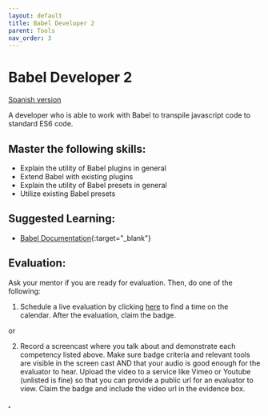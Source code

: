 ```yaml
---
layout: default
title: Babel Developer 2
parent: Tools
nav_order: 3
---
```

# Babel Developer 2

[Spanish version](babel2-es.md)

A developer who is able to work with Babel to transpile javascript code to standard ES6 code.

## Master the following skills:

- Explain the utility of Babel plugins in general
- Extend Babel with existing plugins
- Explain the utility of Babel presets in general
- Utilize existing Babel presets

## Suggested Learning:

- [Babel Documentation](https://babeljs.io/){:target="\_blank"}

## Evaluation:

Ask your mentor if you are ready for evaluation. Then, do one of the following:

1. Schedule a live evaluation by clicking [here](https://webdev.codex.academy/mastery-eval-4?badge=7JoEH8LKShK1oqKS1TnKmQ) to find a time on the calendar. After the evaluation, claim the badge.

or

2. Record a screencast where you talk about and demonstrate each competency listed above. Make sure badge criteria and relevant tools are visible in the screen cast AND that your audio is good enough for the evaluator to hear. Upload the video to a service like Vimeo or Youtube (unlisted is fine) so that you can provide a public url for an evaluator to view. Claim the badge and include the video url in the evidence box.

[.](level-4)
